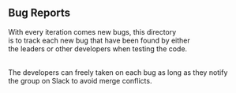 ## Bug Reports
With every iteration comes new bugs, this directory <br>
is to track each new bug that have been found by either <br>
the leaders or other developers when testing the code. <br><br>

The developers can freely taken on each bug as long as they notify <br>
the group on Slack to avoid merge conflicts.
